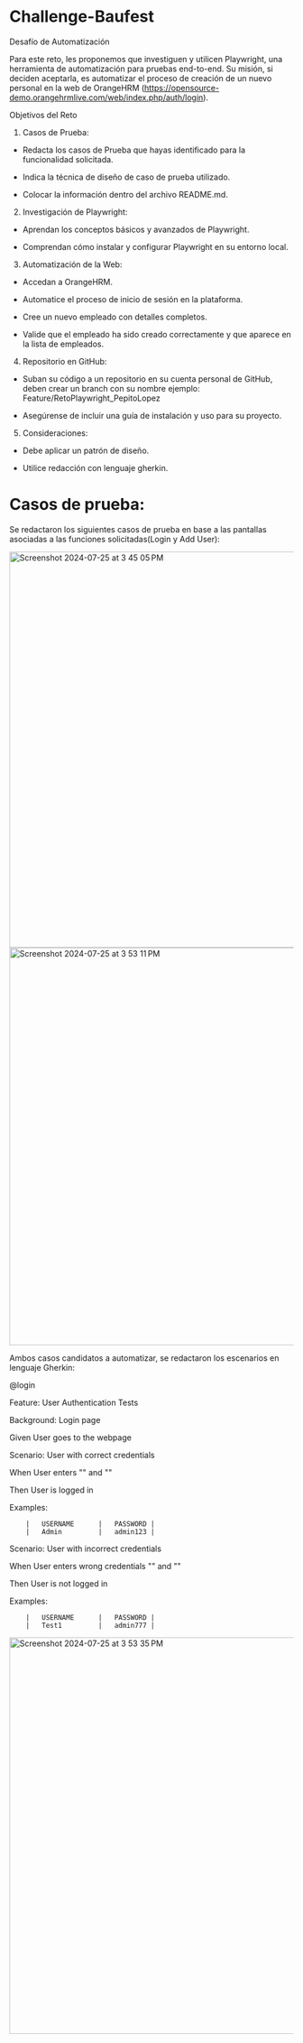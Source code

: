 # Challenge-Baufest
 
Desafío de Automatización

Para este reto, les proponemos que investiguen y utilicen Playwright, una herramienta
de automatización para pruebas end-to-end. Su misión, si deciden aceptarla, es
automatizar el proceso de creación de un nuevo personal en la web de OrangeHRM
(https://opensource-demo.orangehrmlive.com/web/index.php/auth/login).

Objetivos del Reto
1. Casos de Prueba:

- Redacta los casos de Prueba que hayas identificado para la funcionalidad
solicitada.

- Indica la técnica de diseño de caso de prueba utilizado.

- Colocar la información dentro del archivo README.md.

2. Investigación de Playwright:
   
- Aprendan los conceptos básicos y avanzados de Playwright.

- Comprendan cómo instalar y configurar Playwright en su entorno local.

3. Automatización de la Web:

- Accedan a OrangeHRM.

- Automatice el proceso de inicio de sesión en la plataforma.

- Cree un nuevo empleado con detalles completos.

- Valide que el empleado ha sido creado correctamente y que aparece en la lista de empleados.

4. Repositorio en GitHub:
   
- Suban su código a un repositorio en su cuenta personal de GitHub, deben crear un branch con su nombre ejemplo: Feature/RetoPlaywright_PepitoLopez

- Asegúrense de incluir una guía de instalación y uso para su proyecto.

5. Consideraciones:
   
- Debe aplicar un patrón de diseño.

- Utilice redacción con lenguaje gherkin.


# Casos de prueba:
Se redactaron los siguientes casos de prueba en base a las pantallas asociadas a las funciones solicitadas(Login y Add User):

<img width="702" alt="Screenshot 2024-07-25 at 3 45 05 PM" src="https://github.com/user-attachments/assets/c3ec0d9e-190a-486a-ac48-9e7463a453e3">

<img width="705" alt="Screenshot 2024-07-25 at 3 53 11 PM" src="https://github.com/user-attachments/assets/803cd5fb-6e7e-4719-9b9e-e2c4f99ba40a">

Ambos casos candidatos a automatizar, se redactaron los escenarios en lenguaje Gherkin:

@login

Feature: User Authentication Tests

Background: Login page

Given User goes to the webpage

Scenario: User with correct credentials

When User enters "<USERNAME>" and "<PASSWORD>"

Then User is logged in

Examples:

        |   USERNAME      |   PASSWORD |
        |   Admin         |   admin123 |
        

Scenario: User with incorrect credentials

When User enters wrong credentials "<USERNAME>" and "<PASSWORD>"

Then User is not logged in

Examples:

        |   USERNAME      |   PASSWORD |
        |   Test1         |   admin777 |


<img width="703" alt="Screenshot 2024-07-25 at 3 53 35 PM" src="https://github.com/user-attachments/assets/ac4670b3-c689-4e48-8ecb-89aeff7740fa">


